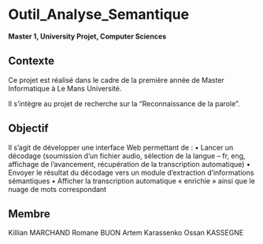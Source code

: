 # Outil_Analyse_Semantique
__Master 1, University Projet, Computer Sciences__

## Contexte
<p>Ce projet est réalisé dans le cadre de la première année de Master Informatique à Le Mans Université. </p>
<p>Il s’intègre au projet de recherche sur la “Reconnaissance de la parole”. </p>

## Objectif
<p>Il s’agit de développer une interface Web permettant de : 
• Lancer un décodage (soumission d’un fichier audio, sélection de la langue – fr, eng, affichage de l’avancement, récupération de la transcription automatique) 
• Envoyer le résultat du décodage vers un module d’extraction d’informations sémantiques 
• Afficher la transcription automatique « enrichie » ainsi que le nuage de mots correspondant</p>

## Membre
<p>Killian MARCHAND
Romane BUON
Artem Karassenko
Ossan KASSEGNE</p>
